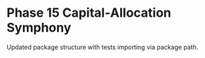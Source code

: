 # Phase 15 Capital‑Allocation Symphony

Updated package structure with tests importing via package path.
